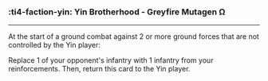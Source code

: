 ### :ti4-faction-yin: __Yin Brotherhood - Greyfire Mutagen Ω__

---
At the start of a ground combat against 2 or more ground forces that are not controlled by the Yin player: 

Replace 1 of your opponent's infantry with 1 infantry from your reinforcements. Then, return this card to the Yin player.